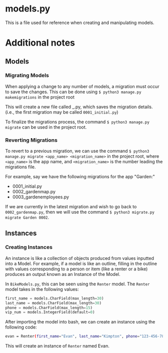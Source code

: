 # models.py

This is a file used for reference when creating and manipulating models.

# Additional notes
## Models
### Migrating Models
When applying a change to any number of models, a migration must occur to save the changes. This can be done using
`$ python3 manage.py makemigrations` in the project root

This will create a new file called <nnnn>_<name>.py, which saves the migration details. (i.e., the first migration may be called `0001_initial.py`)

To finalize the migrations process, the command `$ python3 manage.py migrate` can be used in the project root.

### Reverting Migrations
To revert to a previous migration, we can use the command `$ python3 manage.py migrate <app_name> <migration_name>` in the project root, where `<app_name>`
is the app name, and `<migration_name>` is the number leading the migrations file. 

For example, say we have the following migrations for the app "Garden:"
- 0001_initial.py
- 0002_gardenmap.py
- 0003_gardenemployees.py

If we are currently in the latest migration and wish to go back to `0002_gardenmap.py`, then we will use the command `$ python3 migrate.py migrate Garden 0002`.

## Instances
### Creating Instances
An instance is like a collection of objects produced from values inputted into a Model. For example, if a model is like an outline, filling in the outline with values corresponding to a person or item (like a renter or a bike) produces an output known as an Instance of the Model. 

In `BikeModels.py`, this can be seen using the `Renter` model. The `Renter` model takes in the following values:
```py
first_name = models.CharField(max_length=30)
last_name = models.CharField(max_length=30)
phone = models.CharField(max_length=15)
vip_num = models.IntegerField(default=0)
```

After importing the model into bash, we can create an instance using the following code:
```bash
evan = Renter(first_name="Evan", last_name="Kimpton", phone="123-456-7890", vip_num=1)
```

This will create an instance of `Renter` named Evan.
